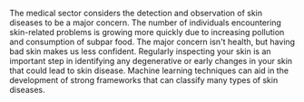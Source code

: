  The medical sector considers the detection and observation of skin diseases to be a major concern. The number of individuals encountering skin-related problems 
 is growing more quickly due to increasing pollution and consumption of subpar food. The major concern isn't health, but having bad skin makes us less confident. 
 Regularly inspecting your skin is an important step in identifying any degenerative or early changes in your skin that could lead to skin disease. Machine learning 
 techniques can aid in the development of strong frameworks that can classify many types of skin diseases.
